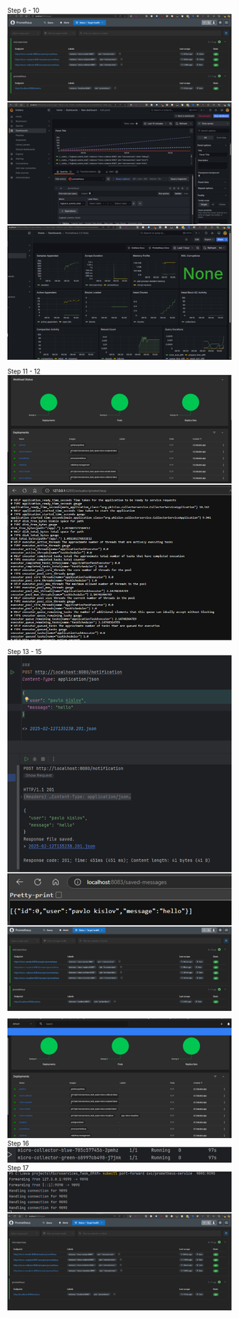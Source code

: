 Step 6 - 10
![img_1.png](img_1.png)
![img.png](img.png)
![img_2.png](img_2.png)

Step 11 - 12
![img_3.png](img_3.png)
![img_4.png](img_4.png)

Step 13 - 15
![img_5.png](img_5.png)
![img_6.png](img_6.png)
![img_7.png](img_7.png)

![img_8.png](img_8.png)
Step 16
![img_9.png](img_9.png)
Step 17
![img_11.png](img_11.png)
![img_10.png](img_10.png)